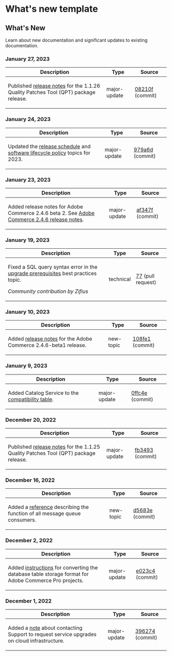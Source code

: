 # What's new template

## What's New

Learn about new documentation and significant updates to existing documentation.

### January 27, 2023

<table>
  <thead>
    <tr>
      <th>Description</th>
      <th>Type</th>
      <th>Source</th>
    </tr>
  </thead>
  <tbody>
    <tr>
      <td><p>Published <a href="https://experienceleague.adobe.com/docs/commerce-operations/tools/quality-patches-tool/release-notes.html">release notes</a> for the 1.1.26 Quality Patches Tool (QPT) package release.</p>
</td>
      <td>major-update</td>
      <td><a href="https://github.com/AdobeDocs/commerce-operations.en/commit/08210f356354d20adf7360d18e2ddba9fe9a565a">08210f</a> (commit)</td>
    </tr>
  </tbody>
</table>

### January 24, 2023

<table>
  <thead>
    <tr>
      <th>Description</th>
      <th>Type</th>
      <th>Source</th>
    </tr>
  </thead>
  <tbody>
    <tr>
      <td><p>Updated the <a href="https://experienceleague.adobe.com/docs/commerce-operations/release/planning/schedule.html">release schedule</a> and <a href="https://experienceleague.adobe.com/docs/commerce-operations/release/planning/lifecycle-policy.html">software lifecycle policy</a> topics for 2023.</p>
</td>
      <td>major-update</td>
      <td><a href="https://github.com/AdobeDocs/commerce-operations.en/commit/979a6d481021eb26121e79974b2ce6e9280d51c3">979a6d</a> (commit)</td>
    </tr>
  </tbody>
</table>

### January 23, 2023

<table>
  <thead>
    <tr>
      <th>Description</th>
      <th>Type</th>
      <th>Source</th>
    </tr>
  </thead>
  <tbody>
    <tr>
      <td><p>Added release notes for Adobe Commerce 2.4.6 beta 2. See <a href="https://experienceleague.adobe.com/docs/commerce-operations/release/notes/adobe-commerce/2-4-6.html">Adobe Commerce 2.4.6 release notes</a>.</p>
</td>
      <td>major-update</td>
      <td><a href="https://github.com/AdobeDocs/commerce-operations.en/commit/af347fea185d2a3c02180216feb2fd13f5868081">af347f</a> (commit)</td>
    </tr>
  </tbody>
</table>

### January 19, 2023

<table>
  <thead>
    <tr>
      <th>Description</th>
      <th>Type</th>
      <th>Source</th>
    </tr>
  </thead>
  <tbody>
    <tr>
      <td><p>Fixed a SQL query syntax error in the <a href="https://experienceleague.adobe.com/docs/commerce-operations/implementation-playbook/best-practices/maintenance/commerce-235-upgrade-prerequisites-mariadb.html">upgrade prerequisites</a> best practices topic.</p>
<p><i>Community contribution by Zifius</i></p></td>
      <td>technical</td>
      <td><a href="https://github.com/AdobeDocs/commerce-operations.en/pull/77">77</a> (pull request)</td>
    </tr>
  </tbody>
</table>

### January 10, 2023

<table>
  <thead>
    <tr>
      <th>Description</th>
      <th>Type</th>
      <th>Source</th>
    </tr>
  </thead>
  <tbody>
    <tr>
      <td><p>Added <a href="https://experienceleague.adobe.com/docs/commerce-operations/release/notes/adobe-commerce/2-4-6.html">release notes</a> for the Adobe Commerce 2.4.6-beta1 release.</p>
</td>
      <td>new-topic</td>
      <td><a href="https://github.com/AdobeDocs/commerce-operations.en/commit/108fe16a62c51c53d1850583cfd33938e39c7a6c">108fe1</a> (commit)</td>
    </tr>
  </tbody>
</table>

### January 9, 2023

<table>
  <thead>
    <tr>
      <th>Description</th>
      <th>Type</th>
      <th>Source</th>
    </tr>
  </thead>
  <tbody>
    <tr>
      <td><p>Added Catalog Service to the <a href="https://experienceleague.adobe.com/docs/commerce-operations/release/product-availability.html">compatibility table</a>.</p>
</td>
      <td>major-update</td>
      <td><a href="https://github.com/AdobeDocs/commerce-operations.en/commit/0ffc4e9c9b0bb4fe629d0f0fb46bfbb287d5fdcc">0ffc4e</a> (commit)</td>
    </tr>
  </tbody>
</table><!-- date_group --><!-- month_group -->

### December 20, 2022

<table>
  <thead>
    <tr>
      <th>Description</th>
      <th>Type</th>
      <th>Source</th>
    </tr>
  </thead>
  <tbody>
    <tr>
      <td><p>Published <a href="https://experienceleague.adobe.com/docs/commerce-operations/tools/quality-patches-tool/release-notes.html">release notes</a> for the 1.1.25 Quality Patches Tool (QPT) package release.</p>
</td>
      <td>major-update</td>
      <td><a href="https://github.com/AdobeDocs/commerce-operations.en/commit/fb34939dcfb754175148538faf83033f165e7d11">fb3493</a> (commit)</td>
    </tr>
  </tbody>
</table>

### December 16, 2022

<table>
  <thead>
    <tr>
      <th>Description</th>
      <th>Type</th>
      <th>Source</th>
    </tr>
  </thead>
  <tbody>
    <tr>
      <td><p>Added a <a href="https://experienceleague.adobe.com/docs/commerce-operations/configuration-guide/message-queues/consumers.html">reference</a> describing the function of all message queue consumers.</p>
</td>
      <td>new-topic</td>
      <td><a href="https://github.com/AdobeDocs/commerce-operations.en/commit/d5683e80746bf346048e36627f9901bc359ddd81">d5683e</a> (commit)</td>
    </tr>
  </tbody>
</table>

### December 2, 2022

<table>
  <thead>
    <tr>
      <th>Description</th>
      <th>Type</th>
      <th>Source</th>
    </tr>
  </thead>
  <tbody>
    <tr>
      <td><p>Added <a href="https://experienceleague.adobe.com/docs/commerce-operations/implementation-playbook/best-practices/maintenance/commerce-235-upgrade-prerequisites-mariadb.html&lt;br/&gt;">instructions</a> for converting the database table storage format for Adobe Commerce Pro projects.</p>
</td>
      <td>major-update</td>
      <td><a href="https://github.com/AdobeDocs/commerce-operations.en/commit/e023c47548a8dac6a4c3ed2dcfc7557af27a25a2">e023c4</a> (commit)</td>
    </tr>
  </tbody>
</table>

### December 1, 2022

<table>
  <thead>
    <tr>
      <th>Description</th>
      <th>Type</th>
      <th>Source</th>
    </tr>
  </thead>
  <tbody>
    <tr>
      <td><p>Added a <a href="https://experienceleague.adobe.com/docs/commerce-operations/implementation-playbook/best-practices/maintenance/commerce-235-upgrade-prerequisites-mariadb.html">note</a> about contacting Support to request service upgrades on cloud infrastructure.</p>
</td>
      <td>major-update</td>
      <td><a href="https://github.com/AdobeDocs/commerce-operations.en/commit/396274c0b22534977cf6efeb222634e470b39f6f">396274</a> (commit)</td>
    </tr>
  </tbody>
</table><!-- date_group --><!-- month_group --><!-- year_group -->
